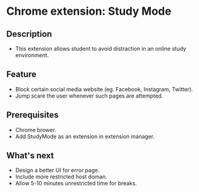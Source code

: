 # Chrome extension: Study Mode
## Description
*   This extension allows student to avoid distraction in an online study environment.

## Feature
*   Block certain social media website (eg. Facebook, Instagram, Twitter).
*   Jump scare the user whenever such pages are attempted.

## Prerequisites
*   Chrome brower.
*   Add StudyMode as an extension in extension manager.

## What's next
*   Design a better UI for error page.
*   Include more restricted host doman.
*   Allow 5-10 minutes unrestricted time for breaks.